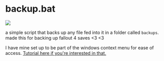 # backup.bat
![](https://i.imgur.com/juAoW3M.gif)

a simple script that backs up any file fed into it in a folder called `backups`. made this for backing up fallout 4 saves <3 <3

I have mine set up to be part of the windows context menu for ease of access. [Tutorial here if you're interested in that.](https://www.youtube.com/watch?v=tQJ1R-jafSw "Tutorial here if you're interested in that.")
